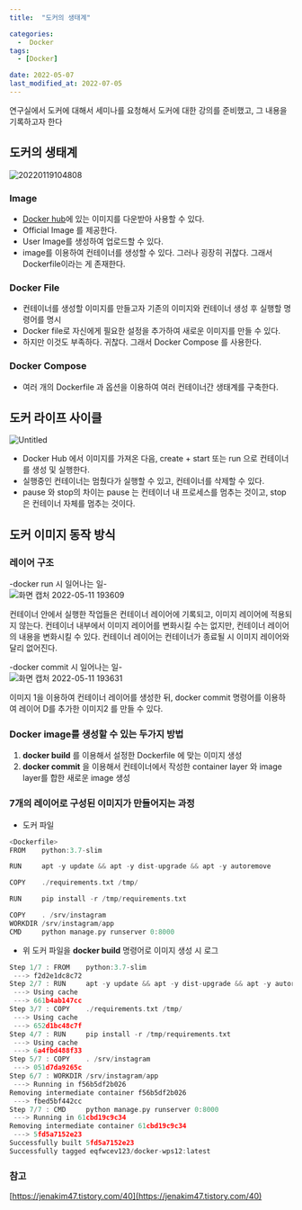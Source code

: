 ```yaml
---
title:  "도커의 생태계" 

categories:
  -  Docker
tags:
  - [Docker]

date: 2022-05-07
last_modified_at: 2022-07-05
---
```


연구실에서 도커에 대해서 세미나를 요청해서 도커에 대한 강의를 준비했고, 그 내용을 기록하고자 한다


## 도커의 생태계
![20220119104808](https://user-images.githubusercontent.com/86303312/177311425-adb761ea-7802-46e0-b288-9fd87142db3a.png)

### **Image**
- [Docker hub](https://hub.docker.com/)에 있는 이미지를 다운받아 사용할 수 있다.
- Official Image 를 제공한다.
- User Image를 생성하여 업로드할 수 있다.
- image를 이용하여 컨테이너를 생성할 수 있다. 그러나 굉장히 귀찮다. 그래서 Dockerfile이라는 게 존재한다.

### **Docker File**
- 컨테이너를 생성할 이미지를 만들고자 기존의 이미지와 컨테이너 생성 후 실행할 명령어를 명시
- Docker file로 자신에게 필요한 설정을 추가하여 새로운 이미지를 만들 수 있다.
- 하지만 이것도 부족하다. 귀찮다. 그래서 Docker Compose 를 사용한다.

### **Docker Compose**
- 여러 개의 Dockerfile 과 옵션을 이용하여 여러 컨테이너간 생태계를 구축한다.

## **도커 라이프 사이클**

![Untitled](https://user-images.githubusercontent.com/86303312/177311666-049acd42-1a1b-4da8-b1d3-e3ace565683f.png)

- Docker Hub 에서 이미지를 가져온 다음, create + start 또는 run 으로 컨테이너를 생성 및 실행한다.
- 실행중인 컨테이너는 멈췄다가 실행할 수 있고, 컨테이너를 삭제할 수 있다.
- pause 와 stop의 차이는 pause 는 컨테이너 내 프로세스를 멈추는 것이고, stop은 컨테이너 자체를 멈추는 것이다.

## 도커 이미지 동작 방식  

### **레이어 구조**  
-docker run 시 일어나는 일-  
![화면 캡처 2022-05-11 193609](https://user-images.githubusercontent.com/86303312/177311721-37ce0e0f-0f14-4168-9dfd-87366a0a139e.png)  

컨테이너 안에서 실행한 작업들은 컨테이너 레이어에 기록되고, 이미지 레이어에 적용되지 않는다. 컨테이너 내부에서 이미지 레이어를 변화시킬 수는 없지만, 컨테이너 레이어의 내용을 변화시킬 수 있다. 컨테이너 레이어는 컨테이너가 종료될 시 이미지 레이어와 달리 없어진다. 

-docker commit 시 일어나는 일-  
![화면 캡처 2022-05-11 193631](https://user-images.githubusercontent.com/86303312/177311766-c840fd6d-90e0-4ad2-ab89-4675030c5ba5.png)  

이미지 1을 이용하여 컨테이너 레이어를 생성한 뒤, docker commit 명령어를 이용하여 레이어 D를 추가한 이미지2 를 만들 수 있다. 

### **Docker image를 생성할 수 있는 두가지 방법**

1. **docker build** 를 이용해서 설정한 Dockerfile 에 맞는 이미지 생성
2. **docker commit** 을 이용해서 컨테이너에서 작성한 container layer 와 image layer를 합한 새로운 image 생성  

### **7개의 레이어로 구성된 이미지가 만들어지는 과정**

- 도커 파일

```c
<Dockerfile>
FROM    python:3.7-slim

RUN     apt -y update && apt -y dist-upgrade && apt -y autoremove

COPY    ./requirements.txt /tmp/

RUN     pip install -r /tmp/requirements.txt

COPY    . /srv/instagram
WORKDIR /srv/instagram/app
CMD     python manage.py runserver 0:8000
```

- 위 도커 파일을 **docker build** 명령어로 이미지 생성 시  로그

```c
Step 1/7 : FROM    python:3.7-slim
 ---> f2d2e1dc8c72
Step 2/7 : RUN     apt -y update && apt -y dist-upgrade && apt -y autoremove
 ---> Using cache
 ---> 661b4ab147cc
Step 3/7 : COPY    ./requirements.txt /tmp/
 ---> Using cache
 ---> 652d1bc48c7f
Step 4/7 : RUN     pip install -r /tmp/requirements.txt
 ---> Using cache
 ---> 6a4fbd488f33
Step 5/7 : COPY    . /srv/instagram
 ---> 051d7da9265c
Step 6/7 : WORKDIR /srv/instagram/app
 ---> Running in f56b5df2b026
Removing intermediate container f56b5df2b026
 ---> fbed5bf442cc
Step 7/7 : CMD     python manage.py runserver 0:8000
 ---> Running in 61cbd19c9c34
Removing intermediate container 61cbd19c9c34
 ---> 5fd5a7152e23
Successfully built 5fd5a7152e23
Successfully tagged eqfwcev123/docker-wps12:latest
```

### 참고
[https://jenakim47.tistory.com/40](https://jenakim47.tistory.com/40)